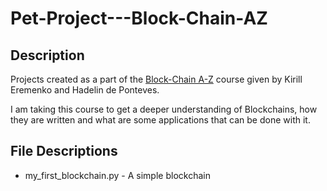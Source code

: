 # Pet-Project---Block-Chain-AZ

## Description

Projects created as a part of the [Block-Chain A-Z](https://www.udemy.com/build-your-blockchain-az/) course given by Kirill Eremenko and Hadelin de Ponteves.

I am taking this course to get a deeper understanding of Blockchains, how they are written and what are some applications that can be done with it.

## File Descriptions
* my_first_blockchain.py - A simple blockchain
